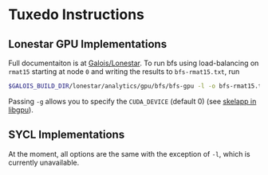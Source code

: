 # Tuxedo Instructions

## Lonestar GPU Implementations

Full documentaiton is at [Galois/Lonestar](https://github.com/IntelligentSoftwareSystems/Galois/tree/master/lonestar/analytics/gpu/bfs).
To run bfs using load-balancing on `rmat15` starting at node `0` and writing
the results to `bfs-rmat15.txt`, run
```bash
$GALOIS_BUILD_DIR/lonestar/analytics/gpu/bfs/bfs-gpu -l -o bfs-rmat15.txt -s 0 /net/ohm/export/iss/dist-inputs/rmat15.gr
```
Passing `-g` allows you to specify the `CUDA_DEVICE` (default 0) (see [skelapp in libgpu](https://github.com/IntelligentSoftwareSystems/Galois/blob/master/libgpu/src/skelapp/skel.cu)).

## SYCL Implementations

At the moment, all options are the same with the exception of `-l`, which is currently
unavailable.

